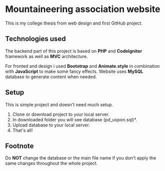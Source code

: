 # Mountaineering association website

This is my college thesis from web design and first GitHub project.	
## Technologies used
The backend part of this project is based on **PHP** and **CodeIgniter** framework as well as **MVC** architecture.

For fronted and design i used **Bootstrap** and **Animate.style** in combination with **JavaScript** to make some fancy effects.
Website uses **MySQL** database to generate content when needed.

## Setup

This is simple project and doesn't need much setup.

1. Clone or download project to your local server.
2. In downloaded folder you will see database (pd_uspon.sql)*. 
3. Upload database to your local server.
4. That's all!

## Footnote
Do **NOT** change the database or the main file name if you don't apply the same changes throughout the whole project.